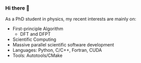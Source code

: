 ### Hi there 👋

As a PhD student in physics, my recent interests are mainly on:
- First-principle Algorithm
  - DFT and DFPT
- Scientific Computing
 - Massive parallel scientific software development
 - Languages: Python, C/C++, Fortran, CUDA
 - Tools: Autotools/CMake

<!--
**kaifaluo/kaifaluo** is a ✨ _special_ ✨ repository because its `README.md` (this file) appears on your GitHub profile.

Here are some ideas to get you started:

- 🔭 I’m currently working on ...
- 🌱 I’m currently learning ...
- 👯 I’m looking to collaborate on ...
- 🤔 I’m looking for help with ...
- 💬 Ask me about ...
- 📫 How to reach me: ...
- 😄 Pronouns: ...
- ⚡ Fun fact: ...
-->
